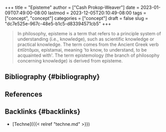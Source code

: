 +++
title = "Episteme"
author = ["Cash Prokop-Weaver"]
date = 2023-01-09T07:49:00-08:00
lastmod = 2023-12-05T20:10:49-08:00
tags = ["concept", "concept"]
categories = ["concept"]
draft = false
slug = "dc7e525e-967c-48e5-b1c5-d83394571cb5"
+++

> In philosophy, episteme is a term that refers to a principle system of understanding (i.e., knowledge), such as scientific knowledge or practical knowledge. The term comes from the Ancient Greek verb ἐπῐ́στᾰμαι, epístamai, meaning 'to know, to understand, to be acquainted with'. The term epistemology (the branch of philosophy concerning knowledge) is derived from episteme.


## Bibliography {#bibliography}

## References

<style>.csl-entry{text-indent: -1.5em; margin-left: 1.5em;}</style><div class="csl-bib-body">
</div>


## Backlinks {#backlinks}

-   [Techne]({{< relref "techne.md" >}})
